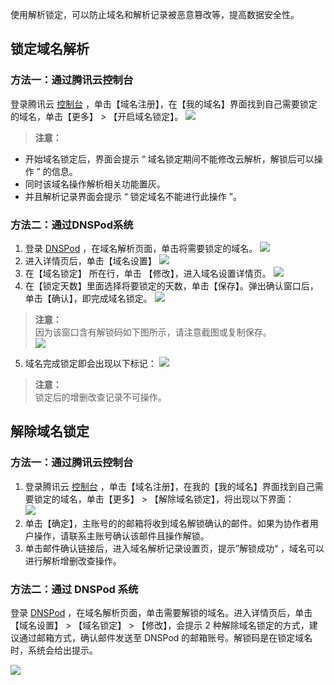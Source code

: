 使用解析锁定，可以防止域名和解析记录被恶意篡改等，提高数据安全性。
## 锁定域名解析  
### 方法一：通过腾讯云控制台
登录腾讯云 [控制台](https://console.cloud.tencent.com) ，单击【域名注册】，在【我的域名】界面找到自己需要锁定的域名，单击【更多】 > 【开启域名锁定】。
![](https://main.qcloudimg.com/raw/ee2326189441c367a23160469d41a49d.png)
>**注意：**  
+ 开始域名锁定后，界面会提示 “ 域名锁定期间不能修改云解析，解锁后可以操作 ” 的信息。   
+ 同时该域名操作解析相关功能置灰。  
+ 并且解析记录界面会提示 “ 锁定域名不能进行此操作 ”。

### 方法二：通过DNSPod系统

1. 登录 [DNSPod](https://www.dnspod.cn/console/dns) ，在域名解析页面，单击将需要锁定的域名。
![](https://main.qcloudimg.com/raw/1c39ddc0a2bd83eee7829e9f401cb275.png)   
2. 进入详情页后，单击【域名设置】 
![](https://main.qcloudimg.com/raw/cf988f19c06ee46519175f6337c96753.png)  
3. 在【域名锁定】 所在行，单击 【修改】，进入域名设置详情页。
![](https://main.qcloudimg.com/raw/d8b3560da88ca198d5790f6311d532ce.png) 
4. 在【锁定天数】里面选择将要锁定的天数，单击【保存】。弹出确认窗口后，单击【确认】，即完成域名锁定。
![](https://main.qcloudimg.com/raw/174fc2eeb0becc948feb6b974d9b32d8.png)  
>**注意：**  
因为该窗口含有解锁码如下图所示，请注意截图或复制保存。  
![](https://main.qcloudimg.com/raw/4afe7c75ba45ac9664a43eaaf879e6b6.png)   
5. 域名完成锁定即会出现以下标记：
![](https://main.qcloudimg.com/raw/2c9345325999abb5bce3423280116a74.png)
>**注意：**  
锁定后的增删改查记录不可操作。

## 解除域名锁定
### 方法一：通过腾讯云控制台
1. 登录腾讯云 [控制台](https://console.cloud.tencent.com) ，单击【域名注册】，在我的【我的域名】界面找到自己需要锁定的域名，单击【更多】 > 【解除域名锁定】，将出现以下界面：   
![](https://main.qcloudimg.com/raw/fba0e66267f315d3a791bc337ac29d02.png)  
2. 单击【确定】，主账号的的邮箱将收到域名解锁确认的邮件。如果为协作者用户操作，请联系主账号确认该邮件且操作解锁。
3. 单击邮件确认链接后，进入域名解析记录设置页，提示”解锁成功“ ，域名可以进行解析增删改查操作。

### 方法二：通过 DNSPod 系统  

登录 [DNSPod](https://www.dnspod.cn/console/dns) ，在域名解析页面，单击需要解锁的域名。进入详情页后，单击【域名设置】 > 【域名锁定】 > 【修改】，会提示 2 种解除域名锁定的方式，建议通过邮箱方式，确认邮件发送至 DNSPod 的邮箱账号。解锁码是在锁定域名时，系统会给出提示。

![](https://main.qcloudimg.com/raw/633b9e36551bed64d935450a11358bda.png)

